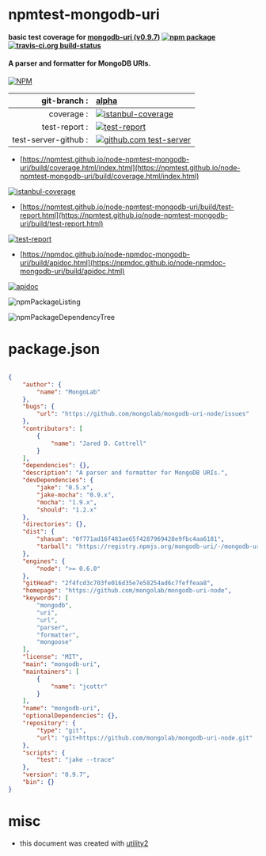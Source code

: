 # npmtest-mongodb-uri

#### basic test coverage for  [mongodb-uri (v0.9.7)](https://github.com/mongolab/mongodb-uri-node)  [![npm package](https://img.shields.io/npm/v/npmtest-mongodb-uri.svg?style=flat-square)](https://www.npmjs.org/package/npmtest-mongodb-uri) [![travis-ci.org build-status](https://api.travis-ci.org/npmtest/node-npmtest-mongodb-uri.svg)](https://travis-ci.org/npmtest/node-npmtest-mongodb-uri)

#### A parser and formatter for MongoDB URIs.

[![NPM](https://nodei.co/npm/mongodb-uri.png?downloads=true&downloadRank=true&stars=true)](https://www.npmjs.com/package/mongodb-uri)

| git-branch : | [alpha](https://github.com/npmtest/node-npmtest-mongodb-uri/tree/alpha)|
|--:|:--|
| coverage : | [![istanbul-coverage](https://npmtest.github.io/node-npmtest-mongodb-uri/build/coverage.badge.svg)](https://npmtest.github.io/node-npmtest-mongodb-uri/build/coverage.html/index.html)|
| test-report : | [![test-report](https://npmtest.github.io/node-npmtest-mongodb-uri/build/test-report.badge.svg)](https://npmtest.github.io/node-npmtest-mongodb-uri/build/test-report.html)|
| test-server-github : | [![github.com test-server](https://npmtest.github.io/node-npmtest-mongodb-uri/GitHub-Mark-32px.png)](https://npmtest.github.io/node-npmtest-mongodb-uri/build/app/index.html) | | build-artifacts : | [![build-artifacts](https://npmtest.github.io/node-npmtest-mongodb-uri/glyphicons_144_folder_open.png)](https://github.com/npmtest/node-npmtest-mongodb-uri/tree/gh-pages/build)|

- [https://npmtest.github.io/node-npmtest-mongodb-uri/build/coverage.html/index.html](https://npmtest.github.io/node-npmtest-mongodb-uri/build/coverage.html/index.html)

[![istanbul-coverage](https://npmtest.github.io/node-npmtest-mongodb-uri/build/screenCapture.buildCi.browser.%252Ftmp%252Fbuild%252Fcoverage.lib.html.png)](https://npmtest.github.io/node-npmtest-mongodb-uri/build/coverage.html/index.html)

- [https://npmtest.github.io/node-npmtest-mongodb-uri/build/test-report.html](https://npmtest.github.io/node-npmtest-mongodb-uri/build/test-report.html)

[![test-report](https://npmtest.github.io/node-npmtest-mongodb-uri/build/screenCapture.buildCi.browser.%252Ftmp%252Fbuild%252Ftest-report.html.png)](https://npmtest.github.io/node-npmtest-mongodb-uri/build/test-report.html)

- [https://npmdoc.github.io/node-npmdoc-mongodb-uri/build/apidoc.html](https://npmdoc.github.io/node-npmdoc-mongodb-uri/build/apidoc.html)

[![apidoc](https://npmdoc.github.io/node-npmdoc-mongodb-uri/build/screenCapture.buildCi.browser.%252Ftmp%252Fbuild%252Fapidoc.html.png)](https://npmdoc.github.io/node-npmdoc-mongodb-uri/build/apidoc.html)

![npmPackageListing](https://npmtest.github.io/node-npmtest-mongodb-uri/build/screenCapture.npmPackageListing.svg)

![npmPackageDependencyTree](https://npmtest.github.io/node-npmtest-mongodb-uri/build/screenCapture.npmPackageDependencyTree.svg)



# package.json

```json

{
    "author": {
        "name": "MongoLab"
    },
    "bugs": {
        "url": "https://github.com/mongolab/mongodb-uri-node/issues"
    },
    "contributors": [
        {
            "name": "Jared D. Cottrell"
        }
    ],
    "dependencies": {},
    "description": "A parser and formatter for MongoDB URIs.",
    "devDependencies": {
        "jake": "0.5.x",
        "jake-mocha": "0.9.x",
        "mocha": "1.9.x",
        "should": "1.2.x"
    },
    "directories": {},
    "dist": {
        "shasum": "0f771ad16f483ae65f4287969428e9fbc4aa6181",
        "tarball": "https://registry.npmjs.org/mongodb-uri/-/mongodb-uri-0.9.7.tgz"
    },
    "engines": {
        "node": ">= 0.6.0"
    },
    "gitHead": "2f4fcd3c703fe016d35e7e58254ad6c7feffeaa8",
    "homepage": "https://github.com/mongolab/mongodb-uri-node",
    "keywords": [
        "mongodb",
        "uri",
        "url",
        "parser",
        "formatter",
        "mongoose"
    ],
    "license": "MIT",
    "main": "mongodb-uri",
    "maintainers": [
        {
            "name": "jcottr"
        }
    ],
    "name": "mongodb-uri",
    "optionalDependencies": {},
    "repository": {
        "type": "git",
        "url": "git+https://github.com/mongolab/mongodb-uri-node.git"
    },
    "scripts": {
        "test": "jake --trace"
    },
    "version": "0.9.7",
    "bin": {}
}
```



# misc
- this document was created with [utility2](https://github.com/kaizhu256/node-utility2)
